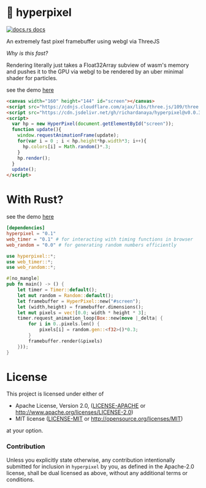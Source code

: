 # 🧱 hyperpixel

<a href="https://docs.rs/hyperpixel"><img src="https://img.shields.io/badge/docs-latest-blue.svg?style=flat-square" alt="docs.rs docs" /></a>

An extremely fast pixel framebuffer using webgl via ThreeJS

*Why is this fast?* 

Rendering literally just takes a Float32Array subview of wasm's memory and pushes it to the GPU via webgl to be rendered by an uber minimal shader for particles.

see the demo [here](https://richardanaya.github.com/hyperpixel)

```html
<canvas width="160" height="144" id="screen"></canvas>
<script src="https://cdnjs.cloudflare.com/ajax/libs/three.js/109/three.min.js"></script>
<script src="https://cdn.jsdelivr.net/gh/richardanaya/hyperpixel@v0.0.3/hyperpixel.js"></script>
<script>
  var hp = new HyperPixel(document.getElementById("screen"));
  function update(){
    window.requestAnimationFrame(update);
    for(var i = 0 ; i < hp.height*hp.width*3; i++){
      hp.colors[i] = Math.random()*.3;
    }
    hp.render();
  }
  update();
</script>
```

# With Rust?

see the demo [here](https://richardanaya.github.com/hyperpixel/examples/static/index.html)

```toml
[dependencies]
hyperpixel = "0.1"
web_timer = "0.1" # for interacting with timing functions in browser
web_random = "0.0" # for generating random numbers efficiently
```
```rust
use hyperpixel::*;
use web_timer::*;
use web_random::*;

#[no_mangle]
pub fn main() -> () {
    let timer = Timer::default();
    let mut random = Random::default();
    let framebuffer = HyperPixel::new("#screen");
    let (width,height) = framebuffer.dimensions();
    let mut pixels = vec![0.0; width * height * 3];
    timer.request_animation_loop(Box::new(move |_delta| {
        for i in 0..pixels.len() {
            pixels[i] = random.gen::<f32>()*0.3;
        }
        framebuffer.render(&pixels)
    }));
}
```

# License

This project is licensed under either of

 * Apache License, Version 2.0, ([LICENSE-APACHE](LICENSE-APACHE) or
   http://www.apache.org/licenses/LICENSE-2.0)
 * MIT license ([LICENSE-MIT](LICENSE-MIT) or
   http://opensource.org/licenses/MIT)

at your option.

### Contribution

Unless you explicitly state otherwise, any contribution intentionally submitted
for inclusion in `hyperpixel` by you, as defined in the Apache-2.0 license, shall be
dual licensed as above, without any additional terms or conditions.
